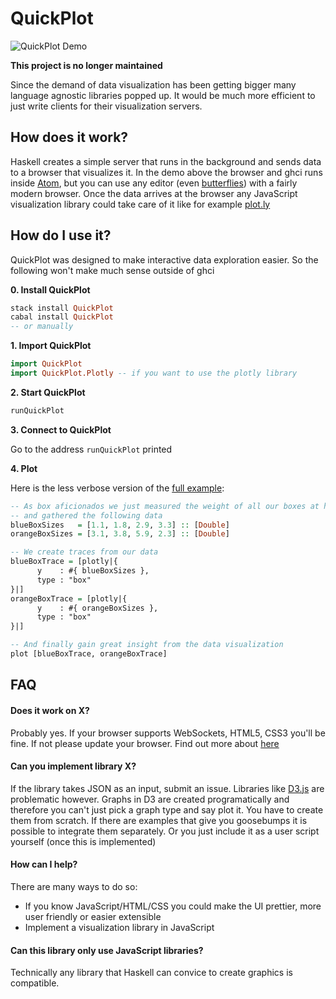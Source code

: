 # QuickPlot

![QuickPlot Demo](https://raw.githubusercontent.com/tepf/QuickPlot/master/QuickPlotDemo.gif)



**This project is no longer maintained**

Since the demand of data visualization has been getting bigger many language agnostic libraries popped up. It would be much more efficient to just write clients for their visualization servers.

How does it work?
----------------

Haskell creates a simple server that runs in the background and sends data to a browser that visualizes it. In the demo above the browser and ghci runs inside [Atom](https://atom.io), but you can use any editor (even [butterflies](https://xkcd.com/378/)) with a fairly modern browser. Once the data arrives at the browser any JavaScript visualization library could take care of it like for example [plot.ly](https://plot.ly/javascript/)





How do I use it?
----------------

QuickPlot was designed to make interactive data exploration easier. So the following won't make much sense outside of ghci

**0. Install QuickPlot**

````haskell
stack install QuickPlot
cabal install QuickPlot
-- or manually
````

**1. Import QuickPlot**

````haskell
import QuickPlot
import QuickPlot.Plotly -- if you want to use the plotly library
````

**2. Start QuickPlot**

````haskell
runQuickPlot
````

**3. Connect to QuickPlot**

Go to the address `runQuickPlot` printed


**4. Plot**

Here is the less verbose version of the [full example](https://github.com/tepf/QuickPlot/blob/master/examples/BasicPlotting.lhs):

````haskell
-- As box aficionados we just measured the weight of all our boxes at home
-- and gathered the following data
blueBoxSizes   = [1.1, 1.8, 2.9, 3.3] :: [Double]
orangeBoxSizes = [3.1, 3.8, 5.9, 2.3] :: [Double]

-- We create traces from our data
blueBoxTrace = [plotly|{
      y    : #{ blueBoxSizes },
      type : "box"
}|]
orangeBoxTrace = [plotly|{
      y    : #{ orangeBoxSizes },
      type : "box"
}|]

-- And finally gain great insight from the data visualization
plot [blueBoxTrace, orangeBoxTrace]
````





FAQ
---

#### Does it work on X?

Probably yes. If your browser supports WebSockets, HTML5, CSS3 you'll be fine. If not please update your browser. Find out more about [here](http://caniuse.com/)

#### Can you implement library X?

If the library takes JSON as an input, submit an issue. Libraries like [D3.js](https://d3js.org) are problematic however. Graphs in D3 are created programatically and therefore you can't just pick a graph type and say plot it. You have to create them from scratch. If there are examples that give you goosebumps it is possible to integrate them separately. Or you just include it as a user script yourself (once this is implemented)

#### How can I help?

There are many ways to do so:

- If you know JavaScript/HTML/CSS you could make the UI prettier, more user friendly or easier extensible
- Implement a visualization library in JavaScript

#### Can this library only use JavaScript libraries?

Technically any library that Haskell can convice to create graphics is compatible.
